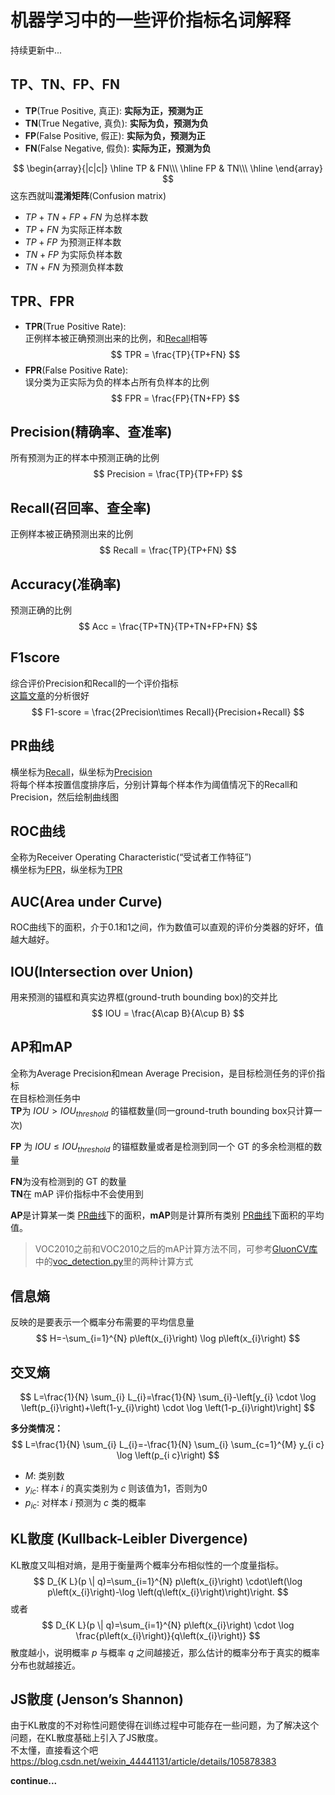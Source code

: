 # 机器学习中的一些评价指标名词解释


持续更新中...

<!--more-->

## TP、TN、FP、FN
- **TP**(True Positive, 真正): **实际为正，预测为正**
- **TN**(True Negative, 真负): **实际为负，预测为负**
- **FP**(False Positive, 假正): **实际为负，预测为正**
- **FN**(False Negative, 假负): **实际为正，预测为负**  
  
$$
\begin{array}{|c|c|}
\hline 
TP & FN\\\ 
\hline 
FP & TN\\\ 
\hline 
\end{array}
$$
这东西就叫**混淆矩阵**(Confusion matrix)  

- $TP+TN+FP+FN$ 为总样本数
- $TP+FN$ 为实际正样本数
- $TP+FP$ 为预测正样本数
- $TN+FP$ 为实际负样本数
- $TN+FN$ 为预测负样本数

## TPR、FPR
- **TPR**(True Positive Rate):  
正例样本被正确预测出来的比例，和[Recall](#recall召回率查全率)相等
$$
TPR = \frac{TP}{TP+FN}
$$
- **FPR**(False Positive Rate):   
误分类为正实际为负的样本占所有负样本的比例
$$
FPR = \frac{FP}{TN+FP}
$$

## Precision(精确率、查准率)
所有预测为正的样本中预测正确的比例
$$
Precision = \frac{TP}{TP+FP}
$$

## Recall(召回率、查全率)
正例样本被正确预测出来的比例
$$
Recall = \frac{TP}{TP+FN}
$$

## Accuracy(准确率)
预测正确的比例
$$
Acc = \frac{TP+TN}{TP+TN+FP+FN}
$$

## F1score
综合评价Precision和Recall的一个评价指标  
[这篇文章](https://zhuanlan.zhihu.com/p/161703182)的分析很好
$$
F1-score = \frac{2Precision\times Recall}{Precision+Recall}
$$

## PR曲线
横坐标为[Recall](#recall召回率查全率)，纵坐标为[Precision](#precision精确率查准率)  
将每个样本按置信度排序后，分别计算每个样本作为阈值情况下的Recall和Precision，然后绘制曲线图

## ROC曲线
全称为Receiver Operating Characteristic(“受试者工作特征”)  
横坐标为[FPR](#tprfpr)，纵坐标为[TPR](#tprfpr)  

## AUC(Area under Curve)
ROC曲线下的面积，介于0.1和1之间，作为数值可以直观的评价分类器的好坏，值越大越好。

## IOU(Intersection over Union)
用来预测的锚框和真实边界框(ground-truth bounding box)的交并比
$$
IOU = \frac{A\cap B}{A\cup B}
$$

## AP和mAP  
全称为Average Precision和mean Average Precision，是目标检测任务的评价指标  
在目标检测任务中  
**TP**为 $IOU > IOU_{threshold}$ 的锚框数量(同一ground-truth bounding box只计算一次)  

**FP** 为 $IOU \leq IOU_{threshold}$ 的锚框数量或者是检测到同一个 GT 的多余检测框的数量

**FN**为没有检测到的 GT 的数量  
**TN**在 mAP 评价指标中不会使用到  

**AP**是计算某一类 [PR曲线](#pr曲线)下的面积，**mAP**则是计算所有类别 [PR曲线](#pr曲线)下面积的平均值。




> VOC2010之前和VOC2010之后的mAP计算方法不同，可参考[GluonCV库](https://github.com/dmlc/gluon-cv)中的[voc_detection.py](https://github.com/dmlc/gluon-cv/blob/master/gluoncv/utils/metrics/voc_detection.py)里的两种计算方式


## 信息熵
反映的是要表示一个概率分布需要的平均信息量
$$
H=-\sum_{i=1}^{N} p\left(x_{i}\right) \log p\left(x_{i}\right)
$$

## 交叉熵
$$
L=\frac{1}{N} \sum_{i} L_{i}=\frac{1}{N} \sum_{i}-\left[y_{i} \cdot \log \left(p_{i}\right)+\left(1-y_{i}\right) \cdot \log \left(1-p_{i}\right)\right]
$$

**多分类情况：**  
$$
L=\frac{1}{N} \sum_{i} L_{i}=-\frac{1}{N} \sum_{i} \sum_{c=1}^{M} y_{i c} \log \left(p_{i c}\right)
$$
- $M$: 类别数
- $y_{ic}$: 样本 $i$ 的真实类别为 $c$ 则该值为1，否则为0
- $p_{ic}$: 对样本 $i$ 预测为 $c$ 类的概率

## KL散度 (Kullback-Leibler Divergence)
KL散度又叫相对熵，是用于衡量两个概率分布相似性的一个度量指标。  
$$
D_{K L}(p \| q)=\sum_{i=1}^{N} p\left(x_{i}\right) \cdot\left(\log p\left(x_{i}\right)-\log \left(q\left(x_{i}\right)\right)\right.
$$
或者  
$$
D_{K L}(p \| q)=\sum_{i=1}^{N} p\left(x_{i}\right) \cdot \log \frac{p\left(x_{i}\right)}{q\left(x_{i}\right)}
$$
散度越小，说明概率 $p$ 与概率 $q$ 之间越接近，那么估计的概率分布于真实的概率分布也就越接近。

## JS散度 (Jenson’s Shannon)
由于KL散度的不对称性问题使得在训练过程中可能存在一些问题，为了解决这个问题，在KL散度基础上引入了JS散度。  
不太懂，直接看这个吧 https://blog.csdn.net/weixin_44441131/article/details/105878383

**continue...**
